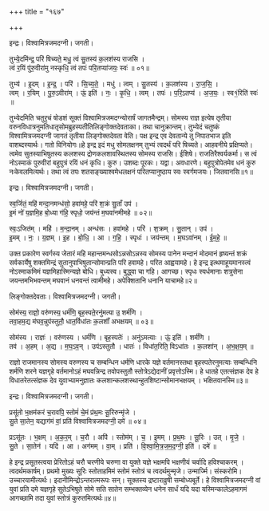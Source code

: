 +++
title = "१६७"

+++


इन्द्रः। विश्वामित्रजमदग्नी। जगती।

तुभ्ये॒दमि॑न्द्र॒ परि॑ षिच्यते॒ मधु॒ त्वं सु॒तस्य॑ क॒लश॑स्य राजसि ।  
त्वं र॒यिं पु॑रु॒वीरा॑मु नस्कृधि॒ त्वं तपः॑ परि॒तप्या॑जयः॒ स्वः॑ ॥ ०१॥

तुभ्य॑ । इ॒दम् । इ॒न्द्र॒ । परि॑ । सि॒च्य॒ते॒ । मधु॑ । त्वम् । सु॒तस्य॑ । क॒लश॑स्य । रा॒ज॒सि॒ ।  
त्वम् । र॒यिम् । पु॒रु॒ऽवीरा॑म् । ऊं॒ इति॑ । नः॒ । कृ॒धि॒ । त्वम् । तपः॑ । प॒रि॒ऽतप्य॑ । अ॒ज॒यः॒ । स्व१॒॑रिति॑ स्वः॑ ॥

तुभ्येदमिति चतुरृचं षोडशं सूक्तं विश्वामित्रजमदग्न्योरार्षं जागतमैन्द्रम्। सोमस्य राज्ञ इत्येष तृतीया वरुनविधात्रनुमतिधातृसोमब्रुहस्पतीतिलिङ्गोक्तदेवताका। तथा चानुक्रान्तम्। तुभ्येदं चतुष्कं विश्वामित्रजमदग्नी जागतं तृतीया लिङ्गोक्तदेवता वेति। पक्ष इन्द्र एव देवतान्ये तु निपातभाज इति वाशब्दस्यार्थः। गतो विनियोगः॥हे इन्द्र इदं मधु सोमलक्षनम् तुभ्यं त्वदर्थं परि षिच्यते। आहवनीये प्रक्षिप्यते। त्वमेव सुतस्याभिषुतस्य कलशस्य द्रोणकलशावस्थितस्य सोमस्य राजसि। ईशिषे। राजतिरैश्वर्यकर्मा। स त्वं नोऽस्माकं पुरुवीरां बहुपुत्रं रयिं धनं कृधि। कुरु। उशब्दः पूरकः। यद्वा। अवधारणे। बहुपुत्रोपेतमेव धनं कुरु नःकेवलमित्यर्थः। तथा त्वं तपः शतसङ्ख्याश्वमेधलक्षनं परितप्यानुष्ठाय स्वः स्वर्गमजयः। जितवानसि॥१॥

इन्द्रः। विश्वामित्रजमदग्नी। जगती।

स्व॒र्जितं॒ महि॑ मन्दा॒नमन्ध॑सो॒ हवा॑महे॒ परि॑ श॒क्रं सु॒ताँ उप॑ ।  
इ॒मं नो॑ य॒ज्ञमि॒ह बो॒ध्या ग॑हि॒ स्पृधो॒ जय॑न्तं म॒घवा॑नमीमहे ॥ ०२॥

स्वः॒ऽजित॑म् । महि॑ । म॒न्दा॒नम् । अन्ध॑सः । हवा॑महे । परि॑ । श॒क्रम् । सु॒तान् । उप॑ ।  
इ॒मम् । नः॒ । य॒ज्ञम् । इ॒ह । बो॒धि॒ । आ । ग॒हि॒ । स्पृधः॑ । जय॑न्तम् । म॒घऽवा॑नम् । ई॒म॒हे॒ ॥

उक्त प्रकारेण स्वर्गस्य जेतारं महि महान्तमन्धसोऽन्नसोऽन्नस्य सोमस्य पानेन मन्दानं मोदमानं हृष्यन्तं शक्रं सर्वकार्येषु शक्तमिन्द्रं सुतानुपाभिषुतान्सोमान्प्रति परि हवामहे। परित आह्वयामहे। हे इन्द्र इत्थमाहूयमानस्त्वं नोऽस्माकमिमं यज्ञमिहास्मिन्यज्ञे बोधि। बुध्यस्व। बुद्ध्वा चा गहि। आगच्छ। स्पृधः स्पर्धमानाः शत्रुसेना जयन्तमभिभवन्तम् मघवानं धनवन्तं त्वामीमहे। अपेक्शितानि धनानि याचामहे॥२॥

लिङ्गोक्तदेवताः। विश्वामित्रजमदग्नी। जगती।

सोम॑स्य॒ राज्ञो॒ वरु॑णस्य॒ धर्म॑णि॒ बृह॒स्पते॒रनु॑मत्या उ॒ शर्म॑णि ।  
तवा॒हम॒द्य म॑घव॒न्नुप॑स्तुतौ॒ धात॒र्विधा॑तः क॒लशाँ॑ अभक्षयम् ॥ ०३॥

सोम॑स्य । राज्ञः॑ । वरु॑णस्य । धर्म॑णि । बृह॒स्पतेः॑ । अनु॑ऽमत्याः । ऊं॒ इति॑ । शर्म॑णि ।  
तव॑ । अ॒हम् । अ॒द्य । म॒घ॒ऽव॒न् । उप॑ऽस्तुतौ । धातः॑ । विधा॑त॒रिति॒ विऽधा॑तः । क॒लशा॑न् । अ॒भ॒क्ष॒य॒म् ॥

राज्ञो राजमानस्य सोमस्य वरुणस्य च सम्बन्धिन धर्मणि धारके यज्ञे वर्तमानस्तथा बृहस्पतेरनुमत्याः सम्बन्धिनि शर्मणि शरने यज्ञगृहे वर्तमानोऽहं मघवन्निन्द्र तवोपस्तुतौ स्तोत्रेऽद्येदानीं प्रवृत्तोऽस्मि। हे धातहे एतत्संज्ञक देव हे विधातरेतत्संज्ञक देव युवाभ्यामनुज्ञातः कलशान्कलशस्थान्हुतशिष्टान्सोमानभक्षयम् । भक्षितवानस्मि॥३॥

इन्द्रः। विश्वामित्रजमदग्नी। जगती।

प्रसू॑तो भ॒क्षम॑करं च॒रावपि॒ स्तोमं॑ चे॒मं प्र॑थ॒मः सू॒रिरुन्मृ॑जे ।  
सु॒ते सा॒तेन॒ यद्याग॑मं वां॒ प्रति॑ विश्वामित्रजमदग्नी॒ दमे॑ ॥ ०४॥

प्रऽसू॑तः । भ॒क्षम् । अ॒क॒र॒म् । च॒रौ । अपि॑ । स्तोम॑म् । च॒ । इ॒मम् । प्र॒थ॒मः । सू॒रिः । उत् । मृ॒जे॒ ।  
सु॒ते । सा॒तेन॑ । यदि॑ । आ । अग॑मम् । वा॒म् । प्रति॑ । वि॒श्वा॒मि॒त्र॒ज॒म॒द॒ग्नी॒ इति॑ । दमे॑ ॥

हे इन्द्र प्रसूतस्त्वया प्रेरितोऽहं चरौ चरणीये चरुणा वा युक्ते यज्ञे भक्षमपि भक्षणीयं चर्वादि हविश्चाकरम् । त्वदर्थमकार्षम्। प्रथमो मुख्यः सूरिः स्तोताहमिमं स्तोमं स्तोत्रं च त्वदर्थमुन्मृजे। उन्मार्ज्मि। संस्करोमि। उच्चारयामीत्यर्थः। इदानीमिन्द्रोऽन्तरात्मरूपः सन्। सूक्तस्य द्रष्टाराव्रुषी सम्बोध्यबूर्ते। हे विश्वामित्रजमदग्नी वां युवां प्रति दमे यज्ञगृहे सुतेऽभिषुते सोमे सति सातेन सम्भक्तव्येन धनेन सार्धं यदि यदा यस्मिन्कालेऽहमागमं आगच्छामि तदा युवां स्तोत्रं कुरुतमित्यर्थः॥४॥